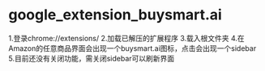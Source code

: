 # google_extension_buysmart.ai

1.登录chrome://extensions/
2.加载已解压的扩展程序
3.载入根文件夹
4.在Amazon的任意商品界面会出现一个buysmart.ai图标，点击会出现一个sidebar
5.目前还没有关闭功能，需关闭sidebar可以刷新界面
